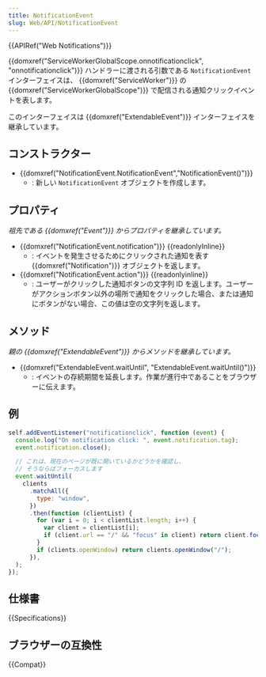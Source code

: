 ```yaml
---
title: NotificationEvent
slug: Web/API/NotificationEvent
---
```


{{APIRef("Web Notifications")}}

{{domxref("ServiceWorkerGlobalScope.onnotificationclick", "onnotificationclick")}} ハンドラーに渡される引数である `NotificationEvent` インターフェイスは、 {{domxref("ServiceWorker")}} の {{domxref("ServiceWorkerGlobalScope")}} で配信される通知クリックイベントを表します。

このインターフェイスは {{domxref("ExtendableEvent")}} インターフェイスを継承しています。

## コンストラクター

- {{domxref("NotificationEvent.NotificationEvent","NotificationEvent()")}}
  - : 新しい `NotificationEvent` オブジェクトを作成します。

## プロパティ

_祖先である {{domxref("Event")}} からプロパティを継承しています。_

- {{domxref("NotificationEvent.notification")}} {{readonlyInline}}
  - : イベントを発生させるためにクリックされた通知を表す {{domxref("Notification")}} オブジェクトを返します。
- {{domxref("NotificationEvent.action")}} {{readonlyinline}}
  - : ユーザーがクリックした通知ボタンの文字列 ID を返します。ユーザーがアクションボタン以外の場所で通知をクリックした場合、または通知にボタンがない場合、この値は空の文字列を返します。

## メソッド

_親の {{domxref("ExtendableEvent")}} からメソッドを継承しています。_

- {{domxref("ExtendableEvent.waitUntil", "ExtendableEvent.waitUntil()")}}
  - : イベントの存続期間を延長します。作業が進行中であることをブラウザーに伝えます。

## 例

```js
self.addEventListener("notificationclick", function (event) {
  console.log("On notification click: ", event.notification.tag);
  event.notification.close();

  // これは、現在のページが既に開いているかどうかを確認し、
  // そうならばフォーカスします
  event.waitUntil(
    clients
      .matchAll({
        type: "window",
      })
      .then(function (clientList) {
        for (var i = 0; i < clientList.length; i++) {
          var client = clientList[i];
          if (client.url == "/" && "focus" in client) return client.focus();
        }
        if (clients.openWindow) return clients.openWindow("/");
      }),
  );
});
```

## 仕様書

{{Specifications}}

## ブラウザーの互換性

{{Compat}}
